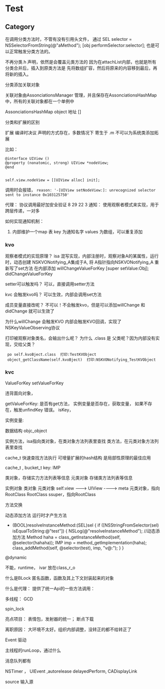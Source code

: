 # Test




## Category

在调用分类方法时，不管有没有引用头文件，
通过
    SEL selector = NSSelectorFromString(@"aMethod");
    [obj performSelector:selector];
也是可以正常触发分类方法的。

  不再分类.h 声明，依然是会覆盖元类方法的
  因为在attachList内部，也就是所有分类合并后，插入到原类方法是
  先将数组扩容，然后将原来的内容移到最后，再将新的插入。


分类添加关联对象

关联对象由AssonciationsManager 管理，并且保存在AssonciationsHashMap中，所有的关联对象都在一个单例中


AssonciationsHashMap
object 地址 []

分类和扩展的区别

扩展
编译时决议
声明的方式存在，多数情况下 寄生于 .m
不可以为系统类添加拓展

比如：
```
@interface UIView ()
@property (nonatomic, strong) UIView *nodeView;
@end


self.view.nodeView = [[UIView alloc] init];
```
调用时会报错， ```reason: '-[UIView setNodeView:]: unrecognized selector sent to instance 0x103125750'```

代理：
协议调用最好加安全验证
8 29 22 3
通知：
使用观察者模式来实现，用于跨层传递，一对多

如何实现通知机制：

1. 内部维护一个map 表
key 为通知名字 
values 为数组，可以重复添加

### kvo
观察者模式的实现原理？ 
isa 混写实现，内部注册时，观察对象A的某属性，运行时，动态创建 NSKVONotifying_A集成于A,
将 A指针指向NSKVONotifying_A
重新写了set方法
在内部添加
willChangeValueForKey
[super setValue:Obj];
didChangeValueForKey


setter可以触发吗？
可以，直接调用setter方法

kvc 会触发kvo吗？
可以生效，内部会调用set方法

成员变量直接改呢？
不可以！不会触发kvo，但是可以添加willChange 和didChange 就可以生效了


为什么willChange 会触发KVO
内部会触发KVO回调，实现了NSKeyValueObserving协议


打印被观察对象类名，会输出什么呢？
为什么 .class 是 父类呢？因为内部没有实现，交给父类？

     po self.kvoBject.class  打印:TestKVObject
     object_getClassName(self.kvoBject)  打印:NSKVONotifying_TestKVObject


### kvc

ValueForKey
setValueForKey

违背面向对象，

getValueForKey:
是否有get方法， 实例变量是否存在，获取变量， 如果不存在，触发unfindKey 错误。
isKey，

实例变量:

数据结构
objc_object

实例方法，isa指向类对象，在类对象方法列表里查找
类方法，在元类对象方法列表里查找

cache_t 快速查找方法执行
可增量扩展的hash结构
是局部性原理的最佳应用

cache_t ,
bucket_t key: IMP

类对象，存储实力方法列表等信息
元类对象 存储类方法列表等信息



实例对象        类对象         元类对象
self.view ---> UIView ----> meta
元类对象，指向RootClass 
RootClass ssuper，指向RootClass


方法交换


动态添加方法
运行时才产生方法

+ (BOOL)resolveInstanceMethod:(SEL)sel {
    if ([NSStringFromSelector(sel) isEqualToString:@"test"]) {
        NSLog(@"resolveInstanceMethod");
        //动态添加方法
        Method haha = class_getInstanceMethod(self, @selector(hahaha));
        IMP imp = method_getImplementation(haha);
        class_addMethod(self, @selector(test), imp, "v@:");
        }
}


@dynamic



不能，runtime，   ivar 放在class_r_o


什么是BLock
匿名函数，函数及其上下文封装起来的对象

什么是代理：
提供了统一Api的一些方法调用：


多线程：
GCD

spin_lock

亮点项目：
表情包，发射器的统一；
断点下载

离职原因：
大环境不太好。组织内部调整，没转正的都不给转正了


Event 驱动

主线程的runLoop，通过什么

消息队列都有

NSTimer ， UIEvent ,autorelease
delayedPerform, CADisplayLink


source 输入源
